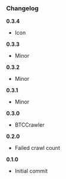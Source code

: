 ### Changelog

**0.3.4**

* Icon

**0.3.3**

* Minor

**0.3.2**

* Minor

**0.3.1**

* Minor

**0.3.0**

* BTCCrawler

**0.2.0**

* Failed crawl count

**0.1.0**

* Initial commit
